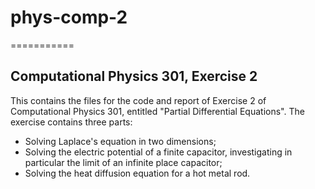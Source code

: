 # phys-comp-2
===========

Computational Physics 301, Exercise 2
-------------------------------------

This contains the files for the code and report of Exercise 2 of Computational Physics 301, entitled "Partial Differential Equations". The exercise contains three parts:

- Solving Laplace's equation in two dimensions;
- Solving the electric potential of a finite capacitor, investigating in particular the limit of an infinite place capacitor;
- Solving the heat diffusion equation for a hot metal rod.
